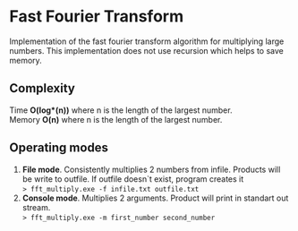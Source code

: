 # Fast Fourier Transform
Implementation of the fast fourier transform algorithm for multiplying large numbers.
This implementation does not use recursion which helps to save memory.
## Complexity
Time __O(log*(n))__ where n is the length of the largest number. </br>
Memory __O(n)__ where n is the length of the largest number.
## Operating modes
1. __File mode__. Consistently multiplies 2 numbers from infile. Products will be write to outfile. If outfile doesn\`t exist, program creates it </br>
`> fft_multiply.exe -f infile.txt outfile.txt`
2. __Console mode__. Multiplies 2 arguments. Product will print in standart out stream. </br>
`> fft_multiply.exe -m first_number second_number`

